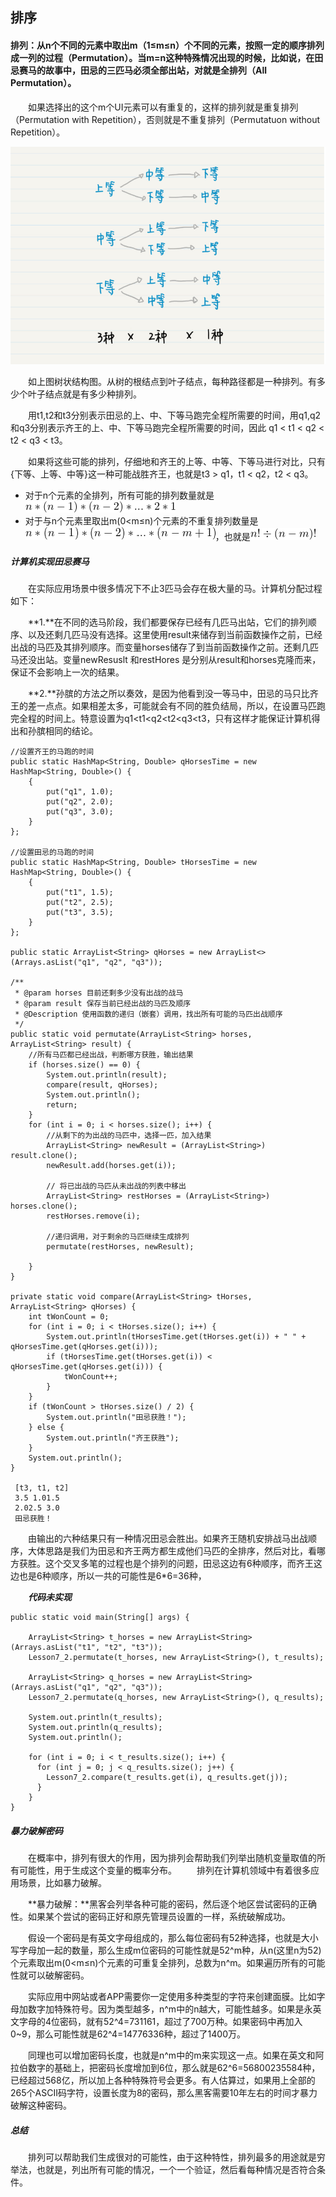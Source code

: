 ## 排序

#### 排列：从n个不同的元素中取出m（1≤m≤n）个不同的元素，按照一定的顺序排列成一列的过程（Permutation）。当m=n这种特殊情况出现的时候，比如说，在田忌赛马的故事中，田忌的三匹马必须全部出站，对就是全排列（All Permutation）。

　　如果选择出的这个m个UI元素可以有重复的，这样的排列就是重复排列（Permutation with Repetition），否则就是不重复排列（Permutatuon without Repetition）。


![田忌赛马队形排列.png](https://github.com/huangruqi88/MathLearningSample/blob/master/pictures/%E6%8E%92%E5%88%97%20-%20%E7%94%B0%E5%BF%8C%E8%B5%9B%E9%A9%AC.png)

　　如上图树状结构图。从树的根结点到叶子结点，每种路径都是一种排列。有多少个叶子结点就是有多少种排列。

　　用t1,t2和t3分别表示田忌的上、中、下等马跑完全程所需要的时间，用q1,q2和q3分别表示齐王的上、中、下等马跑完全程所需要的时间，因此 q1 < t1 < q2 < t2 < q3 < t3。

　　如果将这些可能的排列，仔细地和齐王的上等、中等、下等马进行对比，只有{下等、上等、中等}这一种可能战胜齐王，也就是t3 > q1，t1 < q2，t2 < q3。

+ 对于n个元素的全排列，所有可能的排列数量就是![排列n的阶乘.png](https://github.com/huangruqi88/MathLearningSample/blob/master/pictures/%E6%8E%92%E5%88%97n%E7%9A%84%E9%98%B6%E4%B9%98.png)
+ 对于与n个元素里取出m(0<m≤n)个元素的不重复排列数量是![不重复排列.png](https://github.com/huangruqi88/MathLearningSample/blob/master/pictures/%E4%B8%8D%E9%87%8D%E5%A4%8D%E6%8E%92%E5%88%97.png)，也就是![不重复排列2.png](https://github.com/huangruqi88/MathLearningSample/blob/master/pictures/%E4%B8%8D%E9%87%8D%E5%A4%8D%E6%8E%92%E5%88%972.png)


##### 计算机实现田忌赛马

　　在实际应用场景中很多情况下不止3匹马会存在极大量的马。计算机分配过程如下：

　　**1.**在不同的选马阶段，我们都要保存已经有几匹马出站，它们的排列顺序、以及还剩几匹马没有选择。这里使用result来储存到当前函数操作之前，已经出战的马匹及其排列顺序。而变量horses储存了到当前函数操作之前。还剩几匹马还没出站。变量newResuslt 和restHores 是分别从result和horses克隆而来，保证不会影响上一次的结果。

　　**2.**孙膑的方法之所以奏效，是因为他看到没一等马中，田忌的马只比齐王的差一点点。如果相差太多，可能就会有不同的胜负结局，所以，在设置马匹跑完全程的时间上。特意设置为q1<t1<q2<t2<q3<t3，只有这样才能保证计算机得出和孙膑相同的结论。

	//设置齐王的马跑的时间
    public static HashMap<String, Double> qHorsesTime = new HashMap<String, Double>() {
        {
            put("q1", 1.0);
            put("q2", 2.0);
            put("q3", 3.0);
        }
    };

    //设置田忌的马跑的时间
    public static HashMap<String, Double> tHorsesTime = new HashMap<String, Double>() {
        {
            put("t1", 1.5);
            put("t2", 2.5);
            put("t3", 3.5);
        }
    };

    public static ArrayList<String> qHorses = new ArrayList<>(Arrays.asList("q1", "q2", "q3"));

    /**
     * @param horses 目前还剩多少没有出战的战马
     * @param result 保存当前已经出战的马匹及顺序
     * @Description 使用函数的递归（嵌套）调用，找出所有可能的马匹出战顺序
     */
    public static void permutate(ArrayList<String> horses, ArrayList<String> result) {
        //所有马匹都已经出战，判断哪方获胜，输出结果
        if (horses.size() == 0) {
            System.out.println(result);
            compare(result, qHorses);
            System.out.println();
            return;
        }
        for (int i = 0; i < horses.size(); i++) {
            //从剩下的为出战的马匹中，选择一匹，加入结果
            ArrayList<String> newResult = (ArrayList<String>) result.clone();
            newResult.add(horses.get(i));

            // 将已出战的马匹从未出战的列表中移出
            ArrayList<String> restHorses = (ArrayList<String>) horses.clone();
            restHorses.remove(i);

            //递归调用，对于剩余的马匹继续生成排列
            permutate(restHorses, newResult);

        }
    }

    private static void compare(ArrayList<String> tHorses, ArrayList<String> qHorses) {
        int tWonCount = 0;
        for (int i = 0; i < tHorses.size(); i++) {
            System.out.println(tHorsesTime.get(tHorses.get(i)) + " " + qHorsesTime.get(qHorses.get(i)));
            if (tHorsesTime.get(tHorses.get(i)) < qHorsesTime.get(qHorses.get(i))) {
                tWonCount++;
            }
        }
        if (tWonCount > tHorses.size() / 2) {
            System.out.println("田忌获胜！");
        } else {
            System.out.println("齐王获胜");
        }
        System.out.println();
    }

	 [t3, t1, t2]
	 3.5 1.01.5 
	 2.02.5 3.0
	 田忌获胜！


　　由输出的六种结果只有一种情况田忌会胜出。如果齐王随机安排战马出战顺序，大体思路是我们为田忌和齐王两方都生成他们马匹的全排序，然后对比，看哪方获胜。这个交叉多笔的过程也是个排列的问题，田忌这边有6种顺序，而齐王这边也是6种顺序，所以一共的可能性是6*6=36种，

　　***代码未实现***

	
	public static void main(String[] args) {
    
	    ArrayList<String> t_horses = new ArrayList<String>(Arrays.asList("t1", "t2", "t3"));
	    Lesson7_2.permutate(t_horses, new ArrayList<String>(), t_results);
	    
	    ArrayList<String> q_horses = new ArrayList<String>(Arrays.asList("q1", "q2", "q3"));
	    Lesson7_2.permutate(q_horses, new ArrayList<String>(), q_results);
	    
	    System.out.println(t_results);
	    System.out.println(q_results);
	    System.out.println();
	    
	    for (int i = 0; i < t_results.size(); i++) {
	      for (int j = 0; j < q_results.size(); j++) {
	        Lesson7_2.compare(t_results.get(i), q_results.get(j));
	      }
	    }
	}
 

##### 暴力破解密码

　　在概率中，排列有很大的作用，因为排列会帮助我们列举出随机变量取值的所有可能性，用于生成这个变量的概率分布。
　　排列在计算机领域中有着很多应用场景，比如暴力破解。

　　**暴力破解：**黑客会列举各种可能的密码，然后逐个地区尝试密码的正确性。如果某个尝试的密码正好和原先管理员设置的一样，系统破解成功。

　　假设一个密码是有英文字母组成的，那么每位密码有52种选择，也就是大小写字母加一起的数量，那么生成m位密码的可能性就是52^m种，从n(这里n为52)个元素取出m(0<m≤n)个元素的可重复全排列，总数为n^m。如果遍历所有的可能性就可以破解密码。

　　实际应用中网站或者APP需要你一定使用多种类型的字符来创建面膜。比如字母加数字加特殊符号。因为类型越多，n^m中的n越大，可能性越多。如果是永英文字母的4位密码，就有52^4=731161，超过了700万种。如果密码中再加入0~9，那么可能性就是62^4=14776336种，超过了1400万。

　　同理也可以增加密码长度，也就是n^m中的m来实现这一点。如果在英文和阿拉伯数字的基础上，把密码长度增加到6位，那么就是62^6=56800235584种，已经超过568亿，所以加上各种特殊符号会更多。有人估算过，如果用上全部的265个ASCII码字符，设置长度为8的密码，那么黑客需要10年左右的时间才暴力破解这种密码。


##### 总结
　　排列可以帮助我们生成很对的可能性，由于这种特性，排列最多的用途就是穷举法，也就是，列出所有可能的情况，一个一个验证，然后看每种情况是否符合条件。
　　
